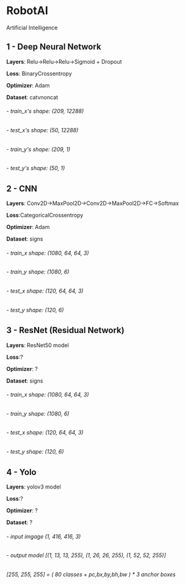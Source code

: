 # RobotAI
Artificial Intelligence
## 1 - Deep Neural Network

**Layers**: Relu->Relu->Relu->Sigmoid + Dropout

**Loss**: BinaryCrossentropy

**Optimizer**: Adam

**Dataset**: catvnoncat

###### - train_x's shape: (209, 12288)
###### - test_x's shape: (50, 12288)
###### - train_y's shape: (209, 1)
###### - test_y's shape: (50, 1)

## 2 - CNN

**Layers**: Conv2D->MaxPool2D->Conv2D->MaxPool2D->FC->Softmax

**Loss**:CategoricalCrossentropy

**Optimizer**: Adam

**Dataset**: signs

###### - train_x shape: (1080, 64, 64, 3)
###### - train_y shape: (1080, 6)
###### - test_x shape: (120, 64, 64, 3)
###### - test_y shape: (120, 6)

## 3 - ResNet (Residual Network)

**Layers**: ResNet50 model

**Loss**:?

**Optimizer**: ?

**Dataset**: signs

###### - train_x shape: (1080, 64, 64, 3)
###### - train_y shape: (1080, 6)
###### - test_x shape: (120, 64, 64, 3)
###### - test_y shape: (120, 6)

## 4 - Yolo

**Layers**: yolov3 model

**Loss**:?

**Optimizer**: ?

**Dataset**: ?

###### - input imgage (1, 416, 416, 3)
###### - output model [(1, 13, 13, 255), (1, 26, 26, 255), (1, 52, 52, 255)]
###### [255, 255, 255] = ( 80 classes + pc,bx,by,bh,bw ) * 3 anchor boxes


